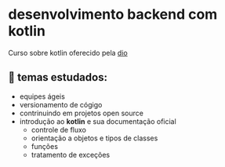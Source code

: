 
# desenvolvimento backend com kotlin

Curso sobre kotlin oferecido pela [dio](https://www.dio.me/)


## 📓 temas estudados:
- equipes ágeis 
- versionamento de cógigo
- contrinuindo em projetos open source
- introdução ao **kotlin** e sua documentação oficial
    - controle de fluxo 
    - orientação a objetos e tipos de classes
    - funções
    - tratamento de exceções